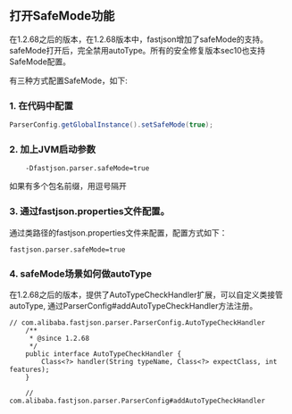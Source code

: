 ## 打开SafeMode功能
在1.2.68之后的版本，在1.2.68版本中，fastjson增加了safeMode的支持。safeMode打开后，完全禁用autoType。所有的安全修复版本sec10也支持SafeMode配置。

有三种方式配置SafeMode，如下:<br/>
### 1. 在代码中配置
```java
ParserConfig.getGlobalInstance().setSafeMode(true); 
```

### 2. 加上JVM启动参数
```script
    -Dfastjson.parser.safeMode=true 
```
如果有多个包名前缀，用逗号隔开

### 3. 通过fastjson.properties文件配置。
通过类路径的fastjson.properties文件来配置，配置方式如下：
```
fastjson.parser.safeMode=true
```

### 4. safeMode场景如何做autoType
在1.2.68之后的版本，提供了AutoTypeCheckHandler扩展，可以自定义类接管autoType, 通过ParserConfig#addAutoTypeCheckHandler方法注册。

```
// com.alibaba.fastjson.parser.ParserConfig.AutoTypeCheckHandler
    /**
     * @since 1.2.68
     */
    public interface AutoTypeCheckHandler {
        Class<?> handler(String typeName, Class<?> expectClass, int features);
    }

    // com.alibaba.fastjson.parser.ParserConfig#addAutoTypeCheckHandler
```
